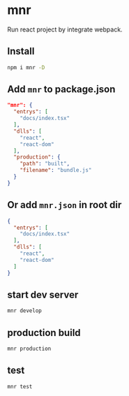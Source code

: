 # mnr
Run react project by integrate webpack.

## Install

```bash
npm i mnr -D
```

## Add `mnr` to package.json

```json
"mnr": {
  "entrys": [
    "docs/index.tsx"
  ],
  "dlls": [
    "react",
    "react-dom"
  ],
  "production": {
    "path": "built",
    "filename": "bundle.js"
  }
}
```

## Or add `mnr.json` in root dir

```json
{
  "entrys": [
    "docs/index.tsx"
  ],
  "dlls": [
    "react",
    "react-dom"
  ]
}
```

## start dev server

```bash
mnr develop
```

## production build

```bash
mnr production
```

## test

```bash
mnr test
```